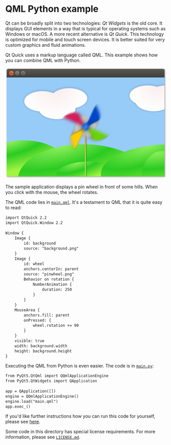 # QML Python example

Qt can be broadly split into two technologies: _Qt Widgets_ is the old core. It displays GUI elements in a way that is typical for operating systems such as Windows or macOS. A more recent alternative is _Qt Quick_. This technology is optimized for mobile and touch screen devices. It is better suited for very custom graphics and fluid animations.

Qt Quick uses a markup language called QML. This example shows how you can combine QML with Python.

<p align="center"><img src="../screenshots/qml-python-example.png" alt="QML Python Example"></p>

The sample application displays a pin wheel in front of some hills. When you click with the mouse, the wheel rotates.

The QML code lies in [`main.qml`](main.qml). It's a testament to QML that it is quite easy to read:

```
import QtQuick 2.2
import QtQuick.Window 2.2

Window {
    Image {
        id: background
        source: "background.png"
    }
    Image {
        id: wheel
        anchors.centerIn: parent
        source: "pinwheel.png"
        Behavior on rotation {
            NumberAnimation {
                duration: 250
            }
        }
    }
    MouseArea {
        anchors.fill: parent
        onPressed: {
            wheel.rotation += 90
        }
    }
    visible: true
    width: background.width
    height: background.height
}
```

Executing the QML from Python is even easier. The code is in [`main.py`](main.py):

```
from PyQt5.QtQml import QQmlApplicationEngine
from PyQt5.QtWidgets import QApplication

app = QApplication([])
engine = QQmlApplicationEngine()
engine.load("main.qml")
app.exec_()
```

If you'd like further instructions how you can run this code for yourself, please see [here](https://github.com/pyqt/examples#running-the-examples).

Some code in this directory has special license requirements. For more information, please see [`LICENSE.md`](LICENSE.md).
